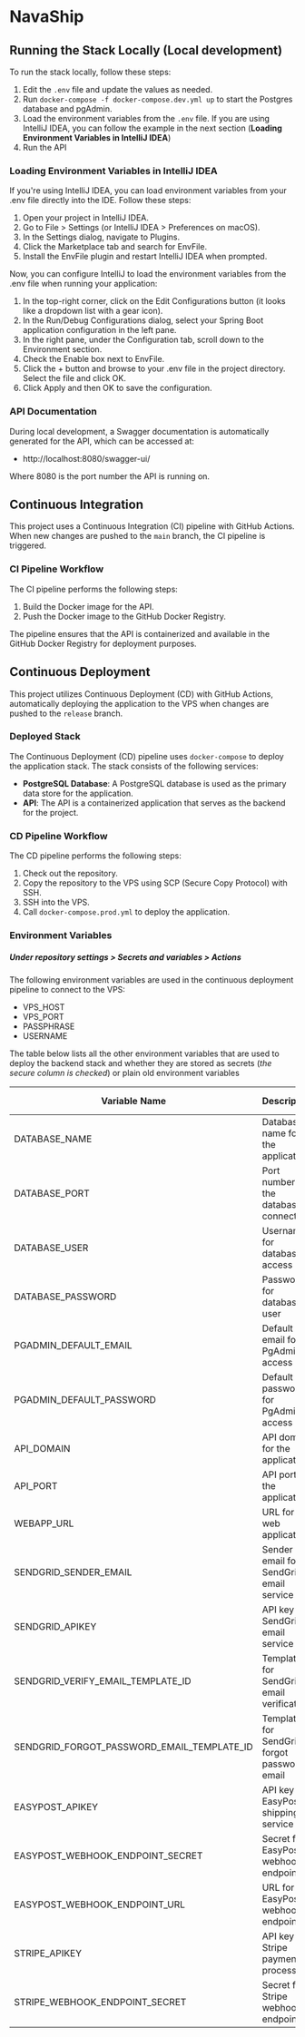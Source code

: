 # NavaShip

## Running the Stack Locally (Local development)

To run the stack locally, follow these steps:

1. Edit the `.env` file and update the values as needed.
2. Run `docker-compose -f docker-compose.dev.yml up` to start the Postgres database and pgAdmin.
3. Load the environment variables from the `.env` file. If you are using IntelliJ IDEA, you can follow the example in the next section (**Loading Environment Variables in IntelliJ IDEA**)
4. Run the API

### Loading Environment Variables in IntelliJ IDEA

If you're using IntelliJ IDEA, you can load environment variables from your .env file directly into the IDE. Follow these steps:

1. Open your project in IntelliJ IDEA.
2. Go to File > Settings (or IntelliJ IDEA > Preferences on macOS).
3. In the Settings dialog, navigate to Plugins.
4. Click the Marketplace tab and search for EnvFile.
5. Install the EnvFile plugin and restart IntelliJ IDEA when prompted.

Now, you can configure IntelliJ to load the environment variables from the .env file when running your application:

1. In the top-right corner, click on the Edit Configurations button (it looks like a dropdown list with a gear icon).
2. In the Run/Debug Configurations dialog, select your Spring Boot application configuration in the left pane.
3. In the right pane, under the Configuration tab, scroll down to the Environment section.
4. Check the Enable box next to EnvFile.
5. Click the + button and browse to your .env file in the project directory. Select the file and click OK.
6. Click Apply and then OK to save the configuration.

### API Documentation

During local development, a Swagger documentation is automatically generated for the API, which can be accessed at:
- http://localhost:8080/swagger-ui/

Where 8080 is the port number the API is running on.


## Continuous Integration

This project uses a Continuous Integration (CI) pipeline with GitHub Actions. When new changes are pushed to the `main` branch, the CI pipeline is triggered.

### CI Pipeline Workflow

The CI pipeline performs the following steps:

1. Build the Docker image for the API.
2. Push the Docker image to the GitHub Docker Registry.

The pipeline ensures that the API is containerized and available in the GitHub Docker Registry for deployment purposes.

## Continuous Deployment

This project utilizes Continuous Deployment (CD) with GitHub Actions, automatically deploying the application to the VPS when changes are pushed to the `release` branch.

### Deployed Stack

The Continuous Deployment (CD) pipeline uses `docker-compose` to deploy the application stack. The stack consists of the following services:

- **PostgreSQL Database**: A PostgreSQL database is used as the primary data store for the application.
- **API**: The API is a containerized application that serves as the backend for the project.

### CD Pipeline Workflow

The CD pipeline performs the following steps:

1. Check out the repository.
2. Copy the repository to the VPS using SCP (Secure Copy Protocol) with SSH.
3. SSH into the VPS.
4. Call `docker-compose.prod.yml` to deploy the application.

### Environment Variables
##### Under repository settings > Secrets and variables > Actions

The following environment variables are used in the continuous deployment pipeline to connect to the VPS:

- VPS_HOST
- VPS_PORT
- PASSPHRASE
- USERNAME

The table below lists all the other environment variables that are used to deploy the backend stack and whether they are stored as secrets (_the secure column is checked_) or plain old environment variables 

| Variable Name                        | Description                                         | Secured | Dev Only |
|--------------------------------------|-----------------------------------------------------|---------|----------------------|
| DATABASE_NAME                        | Database name for the application                   |         |                      |
| DATABASE_PORT                        | Port number for the database connection             |         |                      |
| DATABASE_USER                        | Username for database access                        |         |                      |
| DATABASE_PASSWORD                    | Password for database user                          |   ✓     |                      |
| PGADMIN_DEFAULT_EMAIL               | Default email for PgAdmin access                    |         |         ✓            |
| PGADMIN_DEFAULT_PASSWORD            | Default password for PgAdmin access                 |   ✓     |         ✓            |
| API_DOMAIN                          | API domain for the application                      |         |                      |
| API_PORT                            | API port for the application                        |         |                      |
| WEBAPP_URL                          | URL for the web application                         |         |                      |
| SENDGRID_SENDER_EMAIL               | Sender email for SendGrid email service             |         |                      |
| SENDGRID_APIKEY                     | API key for SendGrid email service                  |   ✓     |                      |
| SENDGRID_VERIFY_EMAIL_TEMPLATE_ID   | Template ID for SendGrid email verification         |   ✓     |                      |
| SENDGRID_FORGOT_PASSWORD_EMAIL_TEMPLATE_ID | Template ID for SendGrid forgot password email  |   ✓     |                      |
| EASYPOST_APIKEY                     | API key for EasyPost shipping service               |   ✓     |                      |
| EASYPOST_WEBHOOK_ENDPOINT_SECRET    | Secret for EasyPost webhook endpoint                |   ✓     |                      |
| EASYPOST_WEBHOOK_ENDPOINT_URL       | URL for EasyPost webhook endpoint                   |         |                      |
| STRIPE_APIKEY                       | API key for Stripe payment processing               |   ✓     |                      |
| STRIPE_WEBHOOK_ENDPOINT_SECRET      | Secret for Stripe webhook endpoint                  |   ✓     |                      |

